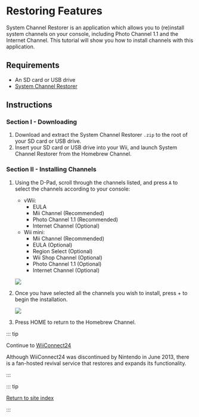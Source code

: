 # Restoring Features

System Channel Restorer is an application which allows you to (re)install system channels on your console, including Photo Channel 1.1 and the Internet Channel. This tutorial will show you how to install channels with this application.

## Requirements

* An SD card or USB drive
* [System Channel Restorer](https://oscwii.org/library/app/system-channel-restorer)

## Instructions

### Section I - Downloading

1. Download and extract the System Channel Restorer `.zip` to the root of your SD card or USB drive.
1. Insert your SD card or USB drive into your Wii, and launch System Channel Restorer from the Homebrew Channel.

### Section II - Installing Channels

1. Using the D-Pad, scroll through the channels listed, and press `A` to select the channels according to your console:

    + vWii:
        + EULA
        + Mii Channel (Recommended)
        + Photo Channel 1.1 (Recommended)
        + Internet Channel (Optional)
    + Wii mini:
        + Mii Channel (Recommended)
        + EULA (Optional)
        + Region Select (Optional)
        + Wii Shop Channel (Optional)
        + Photo Channel 1.1 (Optional)
        + Internet Channel (Optional)


    ![](/images/system-channel-restorer/menu.png)



1. Once you have selected all the channels you wish to install, press + to begin the installation.

    ![](/images/system-channel-restorer/installed.png)

1. Press HOME to return to the Homebrew Channel.

::: tip

Continue to [WiiConnect24](wiiconnect24)

Although WiiConnect24 was discontinued by Nintendo in June 2013, there is a fan-hosted revival service that restores and expands its functionality.

:::

::: tip

[Return to site index](site-navigation)

:::
